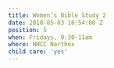 ```yaml
---
title: Women’s Bible Study 2
date: 2018-05-03 16:54:00 Z
position: 5
when: Fridays, 9:30-11am
where: NHCC Narthex
child care: 'yes'
---
```


